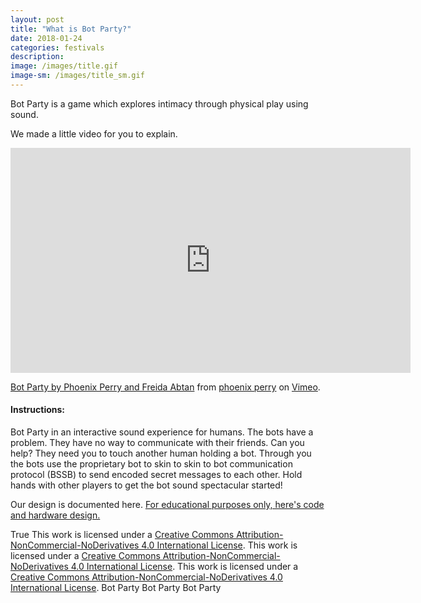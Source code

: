 ```yaml
---
layout: post
title: "What is Bot Party?"
date: 2018-01-24
categories: festivals
description:
image: /images/title.gif
image-sm: /images/title_sm.gif
---
```


Bot Party is a game which explores intimacy through physical play using sound.

We made a little video for you to explain.

<iframe src="https://player.vimeo.com/video/245198686" width="640" height="360" frameborder="0" webkitallowfullscreen mozallowfullscreen allowfullscreen></iframe>
<p><a href="https://vimeo.com/245198686">Bot Party by Phoenix Perry and Freida Abtan</a> from <a href="https://vimeo.com/phoenixperry">phoenix perry</a> on <a href="https://vimeo.com">Vimeo</a>.</p>


#### Instructions:
Bot Party in an interactive sound experience for humans. The bots have a problem. They have no way to communicate with their friends. Can you help? They need you to touch another human holding a bot. Through you the bots use the proprietary bot to skin to skin to bot communication protocol (BSSB) to send encoded secret messages to each other. Hold hands with other players to get the bot sound spectacular started!

Our design is documented here. [For educational purposes only, here's code and hardware design.](https://github.com/phoenixperry/bot_party)


 True This work is licensed under a <a rel="license" href="http://creativecommons.org/licenses/by-nc-nd/4.0/">Creative Commons Attribution-NonCommercial-NoDerivatives 4.0 International License</a>. This work is licensed under a <a rel="license" href="http://creativecommons.org/licenses/by-nc-nd/4.0/">Creative Commons Attribution-NonCommercial-NoDerivatives 4.0 International License</a>. This work is licensed under a <a rel="license" href="http://creativecommons.org/licenses/by-nc-nd/4.0/">Creative Commons Attribution-NonCommercial-NoDerivatives 4.0 International License</a>. Bot Party Bot Party Bot Party
